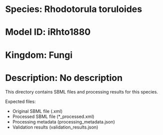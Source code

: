 # Species: Rhodotorula toruloides
# Model ID: iRhto1880
# Kingdom: Fungi
# Description: No description

This directory contains SBML files and processing results for this species.

Expected files:
- Original SBML file (.xml)
- Processed SBML file (*_processed.xml)
- Processing metadata (processing_metadata.json)
- Validation results (validation_results.json)
